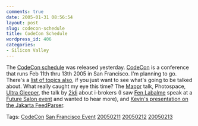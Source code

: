 ```yaml
---
comments: true
date: 2005-01-31 08:56:54
layout: post
slug: codecon-schedule
title: CodeCon Schedule
wordpress_id: 406
categories:
- Silicon Valley
---
```


The [CodeCon schedule](http://www.codecon.org/2005/schedule.html) was released yesterday. [CodeCon](http://www.codecon.org) is a conference that runs Feb 11th thru 13th 2005 in San Francisco. I'm planning to go. There's a [list of topics also](http://www.codecon.org/2005/program.html), if you just want to see what's going to be talked about. What really caught my eye this time? The [Mappr](http://mappr.com/) talk, Photospace, [Ultra Gleeper](http://www.crummy.com/software/gleeper/), the talk by [2idi](http://www.2idi.com) about i-brokers (I saw [Fen Labalme](http://wiki.idcommons.net/moin.cgi/FenLabalme) speak at a [Future Salon event](http://www.futuresalon.org/2005/01/guard_your_iden.html) and wanted to hear more), and [Kevin's presentation on the Jakarta FeedParser](http://www.peerfear.org/rss/permalink/2005/01/30/FeedParserCometh/).

Tags: [CodeCon](http://technorati.com/tag/CodeCon) [San Francisco Event](http://technorati.com/tag/San+Francisco+Event) [20050211](http://technorati.com/tag/20050211) [20050212](http://technorati.com/tag/20050212) [20050213](http://technorati.com/tag/20050213)
